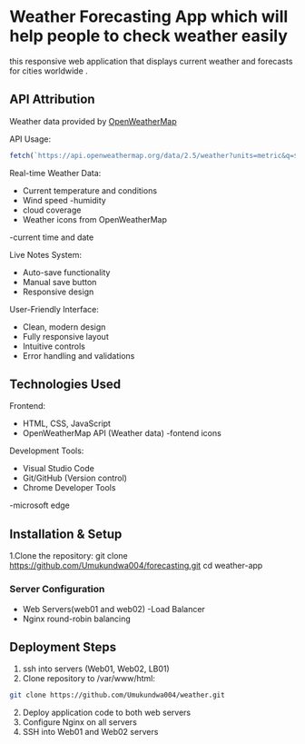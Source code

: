 # Weather Forecasting App which will help people to check weather easily


this responsive web application  that displays current weather and forecasts for cities worldwide .
## API Attribution
Weather data provided by [OpenWeatherMap](https://openweathermap.org/api)

API Usage:
```javascript
fetch(`https://api.openweathermap.org/data/2.5/weather?units=metric&q=${city}&appid=YOUR_API_KEY`)
```

Real-time Weather Data:

  - Current temperature and conditions
  - Wind speed
  -humidity
  - cloud coverage
  - Weather icons from OpenWeatherMap
  
  -current time and date

Live Notes System:
  - Auto-save functionality
  - Manual save button
  - Responsive design

User-Friendly Interface:
  - Clean, modern design
  - Fully responsive layout
  - Intuitive controls
  - Error handling and validations

## Technologies Used

Frontend:
  - HTML, CSS, JavaScript
  - OpenWeatherMap API (Weather data)
  -fontend icons

Development Tools:
  - Visual Studio Code
  - Git/GitHub (Version control)
  - Chrome Developer Tools

  -microsoft edge

## Installation & Setup

1.Clone the repository:
   git clone https://github.com/Umukundwa004/forecasting.git
   cd weather-app


### Server Configuration
- Web Servers(web01 and web02)
-Load Balancer
- Nginx round-robin balancing

## Deployment Steps

1. ssh into servers (Web01, Web02, LB01)
2. Clone repository to /var/www/html:
```bash
git clone https://github.com/Umukundwa004/weather.git
```
2. Deploy application code to both web servers
3. Configure Nginx on all servers
1. SSH into Web01 and Web02 servers

